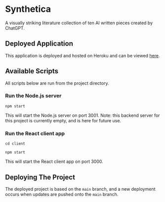 
# Synthetica

A visually striking literature collection of ten AI written pieces created by ChatGPT.

## Deployed Application

This application is deployed and hosted on Heroku and can be viewed 
[here](https://synthetica.herokuapp.com/).

## Available Scripts

All scripts below are run from the project directory.

### Run the Node.js server

`npm start`

This will start the Node.js server on port 3001. 
Note: this backend server for this project is currently empty, and is here for future use.

### Run the React client app

`cd client`

`npm start`

This will start the React client app on port 3000.

## Deploying The Project

The deployed project is based on the `main` branch, and a new deployment occurs when updates are pushed onto the `main` branch.

